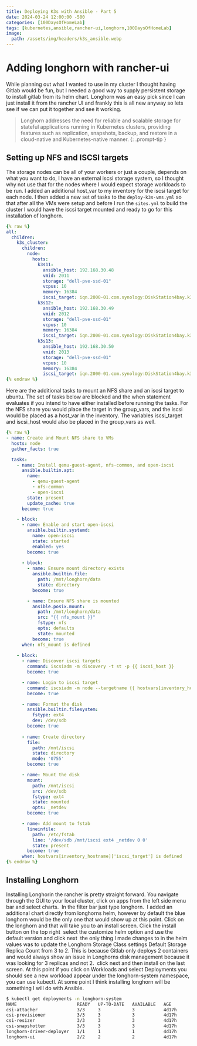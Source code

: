 ```yaml
---
title: Deploying K3s with Ansible - Part 5
date: 2024-03-24 12:00:00 -500
categories: [100DaysOfHomeLab]
tags: [kubernetes,ansible,rancher-ui,longhorn,100DaysOfHomeLab]
image:
  path: /assets/img/headers/k3s_ansible.webp
---
```


# Adding longhorn with rancher-ui
While planning out what I wanted to use in my cluster I thought having Gitlab would be fun, but I needed a good way to supply persistent storage to install gitlab from its helm chart. Longhorn was an easy pick since I can just install it from the rancher UI and frankly this is all new anyway so lets see if we can put it together and see it working.

>  Longhorn addresses the need for reliable and scalable storage for stateful applications running in Kubernetes clusters, providing features such as replication, snapshots, backup, and restore in a cloud-native and Kubernetes-native manner.
{: .prompt-tip }

## Setting up NFS and ISCSI targets
The storage nodes can be all of your workers or just a couple, depends on what you want to do, I have an external iscsi storage system, so I thought why not use that for the nodes where I would expect storage workloads to be run. I added an additional host_var to my inventory for the iscsi target for each node. I then added a new set of tasks to the ```deploy-k3s-vms.yml``` so that after all the VMs were setup and before I run the ```sites.yml``` to build the cluster I would have the iscsi target mounted and ready to go for this installation of longhorn.

```yaml
{% raw %}
all:
  children:
    k3s_cluster:
      children:
        node:
          hosts:
            k3s11: 
              ansible_host: 192.168.30.48
              vmid: 2011
              storage: "dell-pve-ssd-01"
              vcpus: 10
              memory: 16384
              iscsi_target: iqn.2000-01.com.synology:DiskStation4bay.k3s11.cc3fdd5a09f
            k3s12: 
              ansible_host: 192.168.30.49
              vmid: 2012
              storage: "dell-pve-ssd-01"
              vcpus: 10
              memory: 16384
              iscsi_target: iqn.2000-01.com.synology:DiskStation4bay.k3s12.cc3fdd5a09f
            k3s13: 
              ansible_host: 192.168.30.50
              vmid: 2013
              storage: "dell-pve-ssd-01"
              vcpus: 10
              memory: 16384
              iscsi_target: iqn.2000-01.com.synology:DiskStation4bay.k3s13.cc3fdd5a09f
{% endraw %}
```

Here are the additional tasks to mount an NFS share and an iscsi target to ubuntu. The set of tasks below are blocked and the when statement evaluates if you intend to have either installed before running the tasks. For the NFS share you would place the target in the group_vars, and the iscsi would be placed as a host_var in the inventory. The variables iscsi_target and iscsi_host would also be placed in the group_vars as well.
```yaml
{% raw %}
- name: Create and Mount NFS share to VMs
  hosts: node
  gather_facts: true

  tasks:
    - name: Install qemu-guest-agent, nfs-common, and open-iscsi
      ansible.builtin.apt:
        name: 
          - qemu-guest-agent
          - nfs-common
          - open-iscsi
        state: present
        update_cache: true
      become: true

    - block:     
      - name: Enable and start open-iscsi
        ansible.builtin.systemd:
          name: open-iscsi
          state: started
          enabled: yes
        become: true
      
      - block:
        - name: Ensure mount directory exists
          ansible.builtin.file:
            path: /mnt/longhorn/data
            state: directory
          become: true

        - name: Ensure NFS share is mounted
          ansible.posix.mount:
            path: /mnt/longhorn/data
            src: "{{ nfs_mount }}"
            fstype: nfs
            opts: defaults
            state: mounted
          become: true
      when: nfs_mount is defined
      
    - block:
      - name: Discover iscsi targets
        command: iscsiadm -m discovery -t st -p {{ iscsi_host }}
        become: true

      - name: Login to iscsi target
        command: iscsiadm -m node --targetname {{ hostvars[inventory_hostname]['iscsi_target'] }} --portal {{ iscsi_host }}:3260 --login
        become: true

      - name: Format the disk
        ansible.builtin.filesystem:
          fstype: ext4
          dev: /dev/sdb
        become: true
      
      - name: Create directory
        file:
          path: /mnt/iscsi
          state: directory
          mode: '0755'
        become: true

      - name: Mount the disk
        mount:
          path: /mnt/iscsi
          src: /dev/sdb
          fstype: ext4
          state: mounted
          opts: _netdev
        become: true

      - name: Add mount to fstab
        lineinfile:
          path: /etc/fstab
          line: '/dev/sdb /mnt/iscsi ext4 _netdev 0 0'
          state: present
        become: true
      when: hostvars[inventory_hostname]['iscsi_target'] is defined
{% endraw %}
```

## Installing Longhorn
Installing Longhorin the rancher is pretty straight forward. You navigate through the GUI to your local cluster, click on apps from the left side menu bar and select charts.
<img src="/assets/img/rancher-apps.webp" alt="">
In the filter bar just type longhorn. 
<img src="/assets/img/longhorn-app.webp" alt="">
I added an additional chart directly from longhorns helm, however by default the blue longhorn would be the only one that would show up at this point. Click on the longhorn and that will take you to an install screen. Click the install button on the top right
<img src="/assets/img/longhorn-install.webp" alt="">
select the customize helm option and use the default version and click next
<img src="/assets/img/longhorn-install-options.webp" alt="">
the only thing I made changes to in the helm values was to update the Longhorn Storage Class settings Default Storage Replica Count from 3 to 2. This is because Gitlab only deploys 2 containers and would always show an issue in Longhorns disk management because it was looking for 3 replicas and not 2.
<img src="/assets/img/longhorn-values-replica.webp" alt="">
click next and then install on the last screen. At this point if you click on Workloads and select Deployments you should see a new workload appear under the longhorn-system namespace, you can use kubectl. At some point I think installing longhorn will be something I will do with Ansible.

```bash
$ kubectl get deployments -n longhorn-system
NAME                       READY   UP-TO-DATE   AVAILABLE   AGE
csi-attacher               3/3     3            3           4d17h
csi-provisioner            3/3     3            3           4d17h
csi-resizer                3/3     3            3           4d17h
csi-snapshotter            3/3     3            3           4d17h
longhorn-driver-deployer   1/1     1            1           4d17h
longhorn-ui                2/2     2            2           4d17h
```